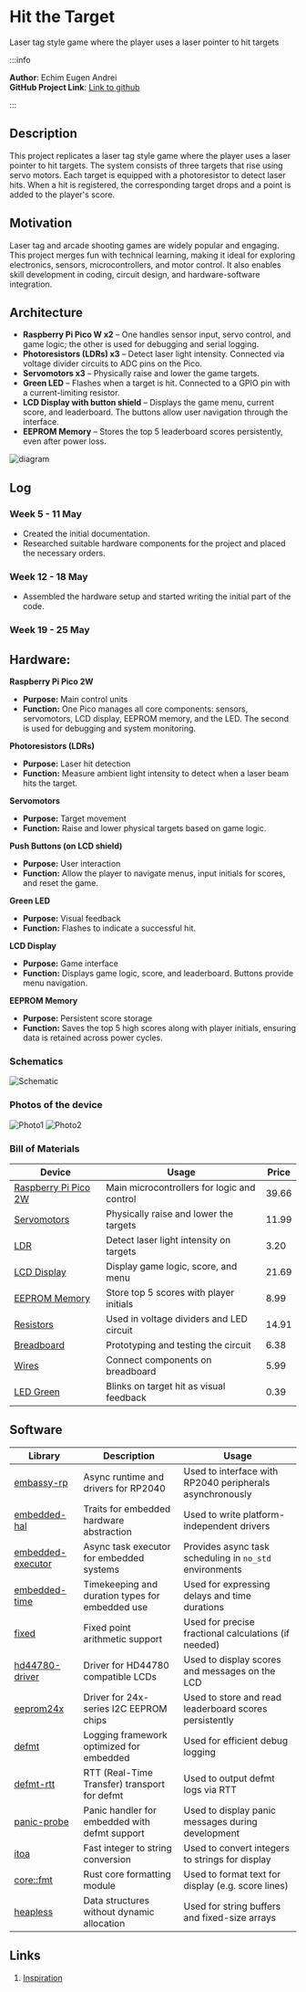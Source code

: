 # Hit the Target

Laser tag style game where the player uses a laser pointer to hit targets

:::info

**Author**: Echim Eugen Andrei \
**GitHub Project Link**: [Link to github](https://github.com/UPB-PMRust-Students/proiect-EchimAndrei)

:::

## Description

This project replicates a laser tag style game where the player uses a laser pointer to hit targets. The system consists of three targets that rise using servo motors. Each target is equipped with a photoresistor to detect laser hits. When a hit is registered, the corresponding target drops and a point is added to the player's score.

## Motivation

Laser tag and arcade shooting games are widely popular and engaging. This project merges fun with technical learning, making it ideal for exploring electronics, sensors, microcontrollers, and motor control. It also enables skill development in coding, circuit design, and hardware-software integration.

## Architecture

-   **Raspberry Pi Pico W x2** – One handles sensor input, servo control, and game logic; the other is used for debugging and serial logging.
-   **Photoresistors (LDRs) x3** – Detect laser light intensity. Connected via voltage divider circuits to ADC pins on the Pico.
-   **Servomotors x3** – Physically raise and lower the game targets.
-   **Green LED** – Flashes when a target is hit. Connected to a GPIO pin with a current-limiting resistor.
-   **LCD Display with button shield** – Displays the game menu, current score, and leaderboard. The buttons allow user navigation through the interface.
-   **EEPROM Memory** – Stores the top 5 leaderboard scores persistently, even after power loss.

![diagram](Diagrama.webp)

## Log

### Week 5 - 11 May

-   Created the initial documentation.
-   Researched suitable hardware components for the project and placed the necessary orders.

### Week 12 - 18 May

-   Assembled the hardware setup and started writing the initial part of the code.

### Week 19 - 25 May

## Hardware:

**Raspberry Pi Pico 2W**

-   **Purpose:** Main control units
-   **Function:** One Pico manages all core components: sensors, servomotors, LCD display, EEPROM memory, and the LED. The second is used for debugging and system monitoring.

**Photoresistors (LDRs)**

-   **Purpose:** Laser hit detection
-   **Function:** Measure ambient light intensity to detect when a laser beam hits the target.

**Servomotors**

-   **Purpose:** Target movement
-   **Function:** Raise and lower physical targets based on game logic.

**Push Buttons (on LCD shield)**

-   **Purpose:** User interaction
-   **Function:** Allow the player to navigate menus, input initials for scores, and reset the game.

**Green LED**

-   **Purpose:** Visual feedback
-   **Function:** Flashes to indicate a successful hit.

**LCD Display**

-   **Purpose:** Game interface
-   **Function:** Displays game logic, score, and leaderboard. Buttons provide menu navigation.

**EEPROM Memory**

-   **Purpose:** Persistent score storage
-   **Function:** Saves the top 5 high scores along with player initials, ensuring data is retained across power cycles.

### Schematics

![Schematic](Schema_Kicad.webp)

### Photos of the device

![Photo1](Photo1.webp)
![Photo2](Photo2.webp)

### Bill of Materials

| Device                                            | Usage                                       | Price |
| ------------------------------------------------- | ------------------------------------------- | ----- |
| [Raspberry Pi Pico 2W](https://shorturl.at/lTGLQ) | Main microcontrollers for logic and control | 39.66 |
| [Servomotors](https://shorturl.at/g2V5g)          | Physically raise and lower the targets      | 11.99 |
| [LDR](https://shorturl.at/sYUWR)                  | Detect laser light intensity on targets     | 3.20  |
| [LCD Display](https://shorturl.at/TeJtM)          | Display game logic, score, and menu         | 21.69 |
| [EEPROM Memory](https://shorturl.at/uKPkF)        | Store top 5 scores with player initials     | 8.99  |
| [Resistors](https://tinyurl.com/37tb2s9j)         | Used in voltage dividers and LED circuit    | 14.91 |
| [Breadboard](https://tinyurl.com/ec36tzht)        | Prototyping and testing the circuit         | 6.38  |
| [Wires](https://tinyurl.com/3z9e5ndt)             | Connect components on breadboard            | 5.99  |
| [LED Green](https://tinyurl.com/y2wc5zda)         | Blinks on target hit as visual feedback     | 0.39  |

## Software

| Library                                                                  | Description                                     | Usage                                                    |
| ------------------------------------------------------------------------ | ----------------------------------------------- | -------------------------------------------------------- |
| [embassy-rp](https://github.com/embassy-rs/embassy/tree/main/embassy-rp) | Async runtime and drivers for RP2040            | Used to interface with RP2040 peripherals asynchronously |
| [embedded-hal](https://github.com/rust-embedded/embedded-hal)            | Traits for embedded hardware abstraction        | Used to write platform-independent drivers               |
| [embedded-executor](https://github.com/embassy-rs/embassy)               | Async task executor for embedded systems        | Provides async task scheduling in `no_std` environments  |
| [embedded-time](https://github.com/embedded-time/embedded-time)          | Timekeeping and duration types for embedded use | Used for expressing delays and time durations            |
| [fixed](https://github.com/aldanor/fixed)                                | Fixed point arithmetic support                  | Used for precise fractional calculations (if needed)     |
| [hd44780-driver](https://crates.io/crates/hd44780-driver)                | Driver for HD44780 compatible LCDs              | Used to display scores and messages on the LCD           |
| [eeprom24x](https://crates.io/crates/eeprom24x)                          | Driver for 24x-series I2C EEPROM chips          | Used to store and read leaderboard scores persistently   |
| [defmt](https://crates.io/crates/defmt)                                  | Logging framework optimized for embedded        | Used for efficient debug logging                         |
| [defmt-rtt](https://crates.io/crates/defmt-rtt)                          | RTT (Real-Time Transfer) transport for defmt    | Used to output defmt logs via RTT                        |
| [panic-probe](https://crates.io/crates/panic-probe)                      | Panic handler for embedded with defmt support   | Used to display panic messages during development        |
| [itoa](https://crates.io/crates/itoa)                                    | Fast integer to string conversion               | Used to convert integers to strings for display          |
| [core::fmt](https://doc.rust-lang.org/core/fmt/index.html)               | Rust core formatting module                     | Used to format text for display (e.g. score lines)       |
| [heapless](https://crates.io/crates/heapless)                            | Data structures without dynamic allocation      | Used for string buffers and fixed-size arrays            |

## Links

1. [Inspiration](https://projecthub.arduino.cc/ksulamanidze/hit-the-target-shooting-game-5c1638)
